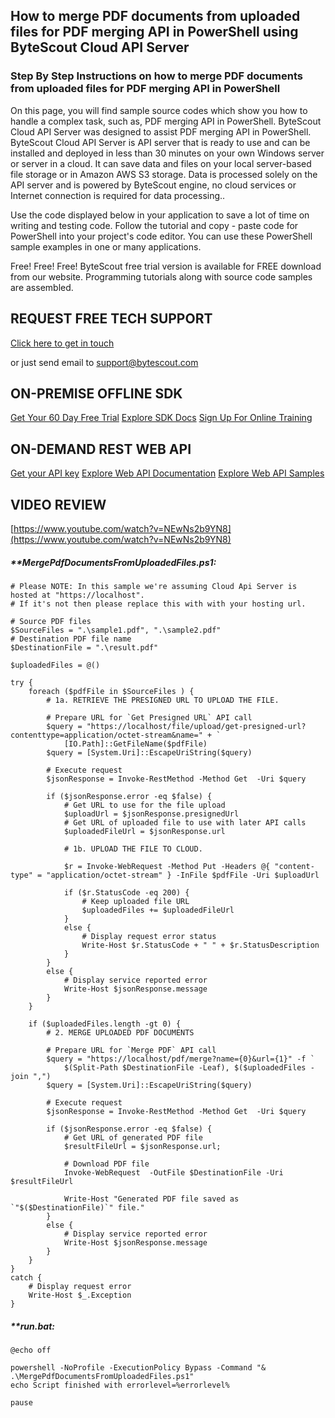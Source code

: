 ## How to merge PDF documents from uploaded files for PDF merging API in PowerShell using ByteScout Cloud API Server

### Step By Step Instructions on how to merge PDF documents from uploaded files for PDF merging API in PowerShell

On this page, you will find sample source codes which show you how to handle a complex task, such as, PDF merging API in PowerShell. ByteScout Cloud API Server was designed to assist PDF merging API in PowerShell. ByteScout Cloud API Server is API server that is ready to use and can be installed and deployed in less than 30 minutes on your own Windows server or server in a cloud. It can save data and files on your local server-based file storage or in Amazon AWS S3 storage. Data is processed solely on the API server and is powered by ByteScout engine, no cloud services or Internet connection is required for data processing..

Use the code displayed below in your application to save a lot of time on writing and testing code. Follow the tutorial and copy - paste code for PowerShell into your project's code editor. You can use these PowerShell sample examples in one or many applications.

Free! Free! Free! ByteScout free trial version is available for FREE download from our website. Programming tutorials along with source code samples are assembled.

## REQUEST FREE TECH SUPPORT

[Click here to get in touch](https://bytescout.zendesk.com/hc/en-us/requests/new?subject=ByteScout%20Cloud%20API%20Server%20Question)

or just send email to [support@bytescout.com](mailto:support@bytescout.com?subject=ByteScout%20Cloud%20API%20Server%20Question) 

## ON-PREMISE OFFLINE SDK 

[Get Your 60 Day Free Trial](https://bytescout.com/download/web-installer?utm_source=github-readme)
[Explore SDK Docs](https://bytescout.com/documentation/index.html?utm_source=github-readme)
[Sign Up For Online Training](https://academy.bytescout.com/)


## ON-DEMAND REST WEB API

[Get your API key](https://pdf.co/documentation/api?utm_source=github-readme)
[Explore Web API Documentation](https://pdf.co/documentation/api?utm_source=github-readme)
[Explore Web API Samples](https://github.com/bytescout/ByteScout-SDK-SourceCode/tree/master/PDF.co%20Web%20API)

## VIDEO REVIEW

[https://www.youtube.com/watch?v=NEwNs2b9YN8](https://www.youtube.com/watch?v=NEwNs2b9YN8)




<!-- code block begin -->

##### ****MergePdfDocumentsFromUploadedFiles.ps1:**
    
```
# Please NOTE: In this sample we're assuming Cloud Api Server is hosted at "https://localhost". 
# If it's not then please replace this with with your hosting url.

# Source PDF files
$SourceFiles = ".\sample1.pdf", ".\sample2.pdf"
# Destination PDF file name
$DestinationFile = ".\result.pdf"

$uploadedFiles = @()

try {
    foreach ($pdfFile in $SourceFiles ) {
        # 1a. RETRIEVE THE PRESIGNED URL TO UPLOAD THE FILE.
        
        # Prepare URL for `Get Presigned URL` API call
        $query = "https://localhost/file/upload/get-presigned-url?contenttype=application/octet-stream&name=" + `
            [IO.Path]::GetFileName($pdfFile)
        $query = [System.Uri]::EscapeUriString($query)

        # Execute request
        $jsonResponse = Invoke-RestMethod -Method Get  -Uri $query
    
        if ($jsonResponse.error -eq $false) {
            # Get URL to use for the file upload 
            $uploadUrl = $jsonResponse.presignedUrl
            # Get URL of uploaded file to use with later API calls
            $uploadedFileUrl = $jsonResponse.url
    
            # 1b. UPLOAD THE FILE TO CLOUD.
    
            $r = Invoke-WebRequest -Method Put -Headers @{ "content-type" = "application/octet-stream" } -InFile $pdfFile -Uri $uploadUrl
            
            if ($r.StatusCode -eq 200) {
                # Keep uploaded file URL
                $uploadedFiles += $uploadedFileUrl
            }
            else {
                # Display request error status
                Write-Host $r.StatusCode + " " + $r.StatusDescription
            }
        }
        else {
            # Display service reported error
            Write-Host $jsonResponse.message
        }
    }

    if ($uploadedFiles.length -gt 0) {
        # 2. MERGE UPLOADED PDF DOCUMENTS
    
        # Prepare URL for `Merge PDF` API call
        $query = "https://localhost/pdf/merge?name={0}&url={1}" -f `
            $(Split-Path $DestinationFile -Leaf), $($uploadedFiles -join ",")
        $query = [System.Uri]::EscapeUriString($query)
        
        # Execute request
        $jsonResponse = Invoke-RestMethod -Method Get  -Uri $query

        if ($jsonResponse.error -eq $false) {
            # Get URL of generated PDF file
            $resultFileUrl = $jsonResponse.url;
            
            # Download PDF file
            Invoke-WebRequest  -OutFile $DestinationFile -Uri $resultFileUrl

            Write-Host "Generated PDF file saved as `"$($DestinationFile)`" file."
        }
        else {
            # Display service reported error
            Write-Host $jsonResponse.message
        }   
    }
}
catch {
    # Display request error
    Write-Host $_.Exception
}

```

<!-- code block end -->    

<!-- code block begin -->

##### ****run.bat:**
    
```
@echo off

powershell -NoProfile -ExecutionPolicy Bypass -Command "& .\MergePdfDocumentsFromUploadedFiles.ps1"
echo Script finished with errorlevel=%errorlevel%

pause
```

<!-- code block end -->